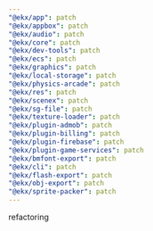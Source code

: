 ```yaml
---
"@ekx/app": patch
"@ekx/appbox": patch
"@ekx/audio": patch
"@ekx/core": patch
"@ekx/dev-tools": patch
"@ekx/ecs": patch
"@ekx/graphics": patch
"@ekx/local-storage": patch
"@ekx/physics-arcade": patch
"@ekx/res": patch
"@ekx/scenex": patch
"@ekx/sg-file": patch
"@ekx/texture-loader": patch
"@ekx/plugin-admob": patch
"@ekx/plugin-billing": patch
"@ekx/plugin-firebase": patch
"@ekx/plugin-game-services": patch
"@ekx/bmfont-export": patch
"@ekx/cli": patch
"@ekx/flash-export": patch
"@ekx/obj-export": patch
"@ekx/sprite-packer": patch
---
```


refactoring
